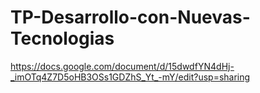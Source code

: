 # TP-Desarrollo-con-Nuevas-Tecnologias

https://docs.google.com/document/d/15dwdfYN4dHj-_imOTq4Z7D5oHB3OSs1GDZhS_Yt_-mY/edit?usp=sharing
